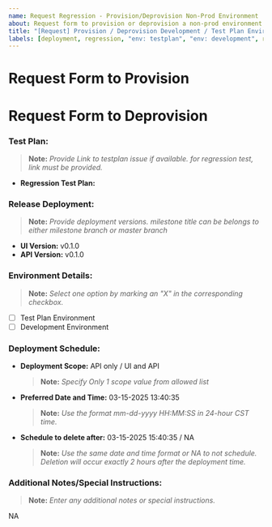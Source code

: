```yaml
---
name: Request Regression - Provision/Deprovision Non-Prod Environment
about: Request form to provision or deprovision a non-prod environment
title: "[Request] Provision / Deprovision Development / Test Plan Environment for Regression"
labels: [deployment, regression, "env: testplan", "env: development", request]
---
```


# Request Form to Provision

<!-- OR -->

# Request Form to Deprovision

### Test Plan:

> **Note:** _Provide Link to testplan issue if available. for regression test, link must be provided._

- **Regression Test Plan:** <link or NA>

### Release Deployment:

> **Note:** _Provide deployment versions. milestone title can be belongs to either milestone branch or master branch_

- **UI Version:** v0.1.0
- **API Version:** v0.1.0

### Environment Details:

> **Note:** _Select one option by marking an "X" in the corresponding checkbox._

- [ ] Test Plan Environment
- [ ] Development Environment

### Deployment Schedule:

- **Deployment Scope:** API only / UI and API

  > **Note:** _Specify Only 1 scope value from allowed list_

- **Preferred Date and Time:** 03-15-2025 13:40:35

  > **Note:** _Use the format mm-dd-yyyy HH:MM:SS in 24-hour CST time._

- **Schedule to delete after:** 03-15-2025 15:40:35 / NA
  > **Note:** _Use the same date and time format or NA to not schedule. Deletion will occur exactly 2 hours after the deployment time._

### Additional Notes/Special Instructions:

> **Note:** _Enter any additional notes or special instructions._

NA
